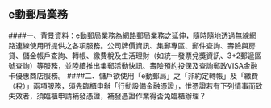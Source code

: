 ## e動郵局業務

####一、背景資料：e動郵局業務為網路郵局業務之延伸，隨時隨地透過無線網路連線使用所提供之各項服務。公司牌價資訊、集郵專區、郵件查詢、壽險與房貸、儲金帳戶查詢、轉帳、繳費稅及生活理財（如統一發票兌獎資訊、3+2郵遞區號查詢）等服務，並陸續推出集郵活動快訊、壽險預約投保及查詢郵政VISA金融卡優惠商店服務。
####二、儲戶欲使用「e動郵局」之「非約定轉帳」及「繳費（稅）」兩項服務，須先臨櫃申辦「行動設備金融憑證」，惟憑證若有下列情事而致失效者，須臨櫃申請補發憑證，補發憑證作業得否免臨櫃辦理？
